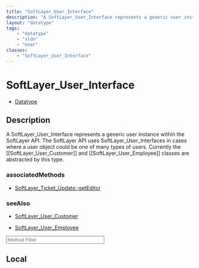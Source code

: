 ```yaml
---
title: "SoftLayer_User_Interface"
description: "A SoftLayer_User_Interface represents a generic user instance within the SoftLayer API. The SoftLayer API uses SoftLayer... "
layout: "datatype"
tags:
    - "datatype"
    - "sldn"
    - "User"
classes:
    - "SoftLayer_User_Interface"
---
```


# SoftLayer_User_Interface
<div id='service-datatype'>
    <ul id='sldn-reference-tabs'>
        <li id='datatype'> <a href='/reference/datatypes/SoftLayer_User_Interface' >Datatype</a></li>
    </ul>
</div>

## Description 
A SoftLayer_User_Interface represents a generic user instance within the SoftLayer API. The SoftLayer API uses SoftLayer_User_Interfaces in cases where a user object could be one of many types of users. Currently the [[SoftLayer_User_Customer]] and [[SoftLayer_User_Employee]] classes are abstracted by this type. 


### associatedMethods

*  [SoftLayer_Ticket_Update::getEditor](/reference/services/SoftLayer_Ticket_Update/getEditor )



### seeAlso

* [SoftLayer_User_Customer](/reference/services/SoftLayer_User_Customer )


* [SoftLayer_User_Employee](/reference/datatypes/SoftLayer_User_Employee )




<!-- Service Filer BEGIN -->
<div class="view-filters">
        <div class="clearfix">
            <div class="search-input-box">
                <input placeholder="Method Filter" onkeyup="titleSearch(inputId='prop-input', divId='properties', elementClass='prop-row')" 
                    type="text" id="prop-input" value="" size="30" maxlength="128" class="form-text">
            </div>
        </div>
</div>
<!-- Service Filer END -->

<div id="properties" class="content">
    <div id="localProperties" class="prop-content" >
        <h2>Local</h2>
            </div>
    </div>


